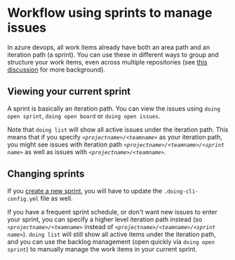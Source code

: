 # Workflow using sprints to manage issues

In azure devops, all work items already have both an area path and an iteration path (a sprint). You can use these in different ways to group and structure your work items, even across multiple repositories (see [this discussion](../discussion/oneproject_setup.md) for more background).

## Viewing your current sprint

A sprint is basically an iteration path. You can view the issues using `doing open sprint`, `doing open board` or `doing open issues`.

Note that `doing list` will show all active issues under the iteration path. This means that if you specify *`<projectname>/<teamname>`* as your iteration path, you might see issues with iteration path *`<projectname>/<teamname>/<sprint name>`* as well as issues with *`<projectname>/<teamname>`*.

## Changing sprints

If you [create a new sprint](https://docs.microsoft.com/en-us/azure/devops/organizations/settings/set-iteration-paths-sprints?view=azure-devops&tabs=browser), you will have to update the `.doing-cli-config.yml` file as well.

If you have a frequent sprint schedule, or don't want new issues to enter your sprint, you can specify a higher level iteration path instead (so *`<projectname>/<teamname>`* instead of *`<projectname>/<teamname>/<sprint name>`*). `doing list` will still show all active items under the iteration path, and you can use the backlog management (open quickly via `doing open sprint`) to manually manage the work items in your current sprint.
